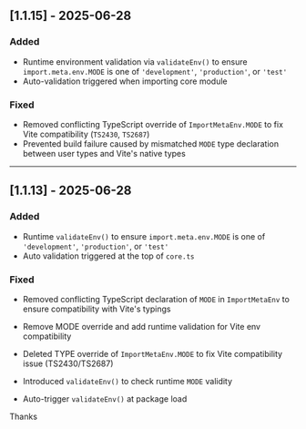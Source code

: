 ## [1.1.15] - 2025-06-28

### Added
- Runtime environment validation via `validateEnv()` to ensure `import.meta.env.MODE` is one of `'development'`, `'production'`, or `'test'`
- Auto-validation triggered when importing core module

### Fixed
- Removed conflicting TypeScript override of `ImportMetaEnv.MODE` to fix Vite compatibility (`TS2430`, `TS2687`)
- Prevented build failure caused by mismatched `MODE` type declaration between user types and Vite's native types

---

## [1.1.13] - 2025-06-28

### Added
- Runtime `validateEnv()` to ensure `import.meta.env.MODE` is one of `'development'`, `'production'`, or `'test'`
- Auto validation triggered at the top of `core.ts`

### Fixed
- Removed conflicting TypeScript declaration of `MODE` in `ImportMetaEnv` to ensure compatibility with Vite's typings

- Remove MODE override and add runtime validation for Vite env compatibility

- Deleted TYPE override of `ImportMetaEnv.MODE` to fix Vite compatibility issue (TS2430/TS2687)
- Introduced `validateEnv()` to check runtime `MODE` validity
- Auto-trigger `validateEnv()` at package load

Thanks
